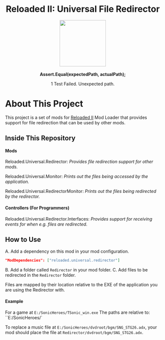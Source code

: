 <div align="center">
	<h1>Reloaded II: Universal File Redirector</h1>
	<img src="https://i.imgur.com/BjPn7rU.png" width="150" align="center" />
	<br/> <br/>
	<strong>Assert.Equal(expectedPath, actualPath);</strong>
	<p>1 Test Failed. Unexpected path.</p>
</div>


# About This Project

This project is a set of mods for [Reloaded II](https://github.com/Reloaded-Project/Reloaded-II) Mod Loader that provides support for file redirection that can be used by other mods.

## Inside This Repository

#### Mods
Reloaded.Universal.Redirector: *Provides file redirection support for other mods.*

Reloaded.Universal.Monitor: *Prints out the files being accessed by the application.*

Reloaded.Universal.RedirectorMonitor: *Prints out the files being redirected by the redirector.*

#### Controllers (For Programmers)
Reloaded.Universal.Redirector.Interfaces: *Provides support for receiving events for when e.g. files are redirected.*

## How to Use

A. Add a dependency on this mod in your mod configuration.

```json
"ModDependencies": ["reloaded.universal.redirector"]
```

B. Add a folder called `Redirector` in your mod folder.
C. Add files to be redirected in the `Redirector` folder.

Files are mapped by their location relative to the EXE of the application you are using the Redirector with.

#### Example

For a game at `E:/SonicHeroes/TSonic_win.exe`
The paths are relative to: ``E:/SonicHeroes/`

To replace a music file at `E:/SonicHeroes/dvdroot/bgm/SNG_STG26.adx`, your mod should place the file at `Redirector/dvdroot/bgm/SNG_STG26.adx`.
